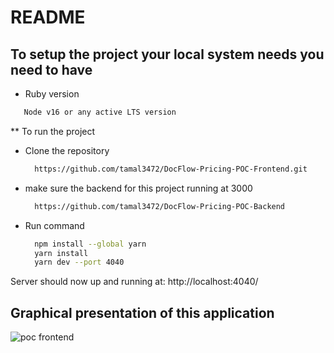 # README

## To setup the project your local system needs you need to have

* Ruby version
```bash
   Node v16 or any active LTS version
```

** To run the project

- Clone the repository

  ```bash
    https://github.com/tamal3472/DocFlow-Pricing-POC-Frontend.git
  ```

- make sure the backend for this project running at 3000
  ```bash
    https://github.com/tamal3472/DocFlow-Pricing-POC-Backend
  ```

- Run command

  ```bash
    npm install --global yarn
    yarn install
    yarn dev --port 4040
  ```
Server should now up and running at: http://localhost:4040/

## **Graphical presentation of this application**
![poc frontend](https://user-images.githubusercontent.com/44064679/185669099-77a892f9-5a73-46df-97e5-794ef8d621d9.gif)
